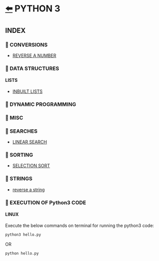 # [:arrow_left:](../README.md) PYTHON 3

## INDEX

### :rocket: CONVERSIONS

* [REVERSE A NUMBER](Conversions/reverse.py)

### :rocket: DATA STRUCTURES

#### LISTS

* [INBUILT LISTS](Data-Structures/LISTS/inbuiltList.py)

### :rocket: DYNAMIC PROGRAMMING

### :rocket: MISC

### :rocket: SEARCHES

* [LINEAR SEARCH](Searches/linearsearch.py)

### :rocket: SORTING

* [SELECTION SORT](Sorting/SelectionSort.py)

### :rocket: STRINGS

* [reverse a string](Strings/reverseString.py)

### :rocket: EXECUTION OF Python3 CODE

#### LINUX

Execute the below commands on terminal for running the python3 code:

```bash
python3 hello.py
```

OR

```bash
python hello.py
```